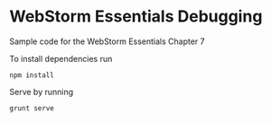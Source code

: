 # WebStorm Essentials Debugging

Sample code for the WebStorm Essentials Chapter 7

To install dependencies run 
    
    npm install

Serve by running 
    
    grunt serve
    